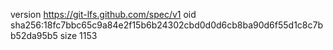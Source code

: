 version https://git-lfs.github.com/spec/v1
oid sha256:18fc7bbc65c9a84e2f15b6b24302cbd0d0d6cb8ba90d6f55d1c8c7bb52da95b5
size 1153
